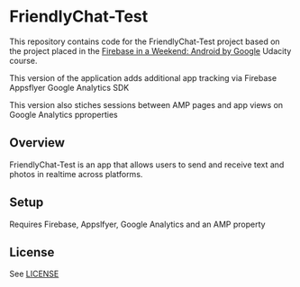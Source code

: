# FriendlyChat-Test

This repository contains code for the FriendlyChat-Test project based on the project placed in the [Firebase in a Weekend: Android by Google](https://www.udacity.com/course/firebase-in-a-weekend-by-google-android--ud0352) Udacity course.

This version of the application adds additional app tracking via
Firebase
Appsflyer
Google Analytics SDK

This version also stiches sessions between AMP pages and app views on Google Analytics pproperties

## Overview

FriendlyChat-Test is an app that allows users to send and receive text and photos in realtime across platforms.

## Setup

Requires Firebase, Appslfyer, Google Analytics and an AMP property

## License
See [LICENSE](LICENSE)


